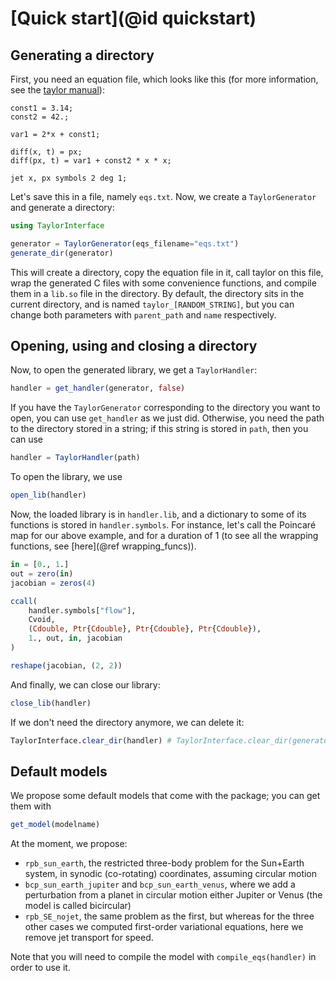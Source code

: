 # [Quick start](@id quickstart)

## Generating a directory

First, you need an equation file, which looks like this (for more information, see the [taylor manual](https://github.com/joang/taylor2-dist/blob/main/src/manual/manual.pdf)):

```
const1 = 3.14;
const2 = 42.;

var1 = 2*x + const1;

diff(x, t) = px;
diff(px, t) = var1 + const2 * x * x;

jet x, px symbols 2 deg 1;
```

Let's save this in a file, namely `eqs.txt`. Now, we create a `TaylorGenerator` and generate a directory:

```julia
using TaylorInterface

generator = TaylorGenerator(eqs_filename="eqs.txt")
generate_dir(generator)
```

This will create a directory, copy the equation file in it, call taylor on this file, wrap the generated C files with some convenience functions, and compile them in a `lib.so` file in the directory. By default, the directory sits in the current directory, and is named `taylor_[RANDOM_STRING]`, but you can change both parameters with `parent_path` and `name` respectively.

## Opening, using and closing a directory

Now, to open the generated library, we get a `TaylorHandler`:

```julia
handler = get_handler(generator, false)
```

If you have the `TaylorGenerator` corresponding to the directory you want to open, you can use `get_handler` as we just did. Otherwise, you need the path to the directory stored in a string; if this string is stored in `path`, then you can use

```julia
handler = TaylorHandler(path)
```

To open the library, we use

```julia
open_lib(handler)
```

Now, the loaded library is in `handler.lib`, and a dictionary to some of its functions is stored in `handler.symbols`. For instance, let's call the Poincaré map for our above example, and for a duration of 1 (to see all the wrapping functions, see [here](@ref wrapping_funcs)).

```julia
in = [0., 1.]
out = zero(in)
jacobian = zeros(4)

ccall(
    handler.symbols["flow"],
    Cvoid,
    (Cdouble, Ptr{Cdouble}, Ptr{Cdouble}, Ptr{Cdouble}),
    1., out, in, jacobian
)

reshape(jacobian, (2, 2))
```

And finally, we can close our library:

```julia
close_lib(handler)
```

If we don't need the directory anymore, we can delete it:
```julia
TaylorInterface.clear_dir(handler) # TaylorInterface.clear_dir(generator) also works
```

## Default models

We propose some default models that come with the package; you can get them with

```julia
get_model(modelname)
```

At the moment, we propose:
- `rpb_sun_earth`, the restricted three-body problem for the Sun+Earth system, in synodic (co-rotating) coordinates, assuming circular motion
- `bcp_sun_earth_jupiter` and `bcp_sun_earth_venus`, where we add a perturbation from a planet in circular motion either Jupiter or Venus (the model is called bicircular)
- `rpb_SE_nojet`, the same problem as the first, but whereas for the three other cases we computed first-order variational equations, here we remove jet transport for speed.

Note that you will need to compile the model with `compile_eqs(handler)` in order to use it.